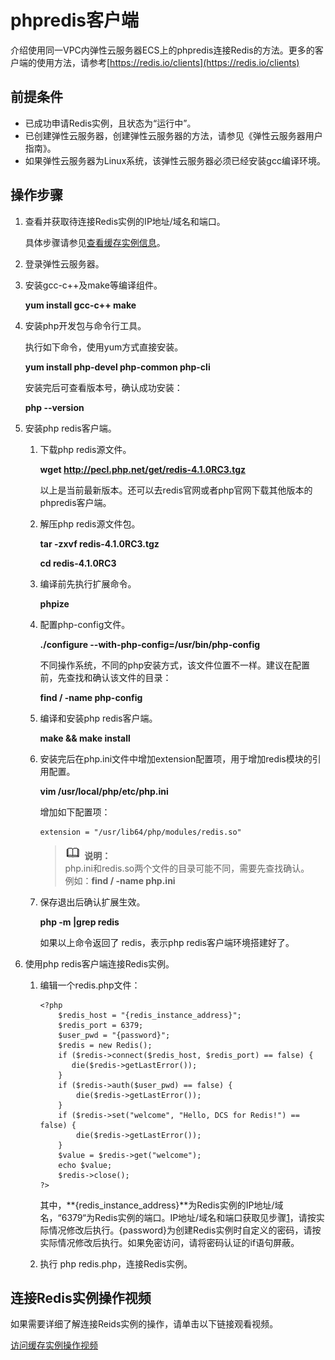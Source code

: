 # phpredis客户端<a name="ZH-CN_TOPIC_0148195315"></a>

介绍使用同一VPC内弹性云服务器ECS上的phpredis连接Redis的方法。更多的客户端的使用方法，请参考[https://redis.io/clients](https://redis.io/clients)

## 前提条件<a name="section1502270695932"></a>

-   已成功申请Redis实例，且状态为“运行中”。
-   已创建弹性云服务器，创建弹性云服务器的方法，请参见《弹性云服务器用户指南》。
-   如果弹性云服务器为Linux系统，该弹性云服务器必须已经安装gcc编译环境。

## 操作步骤<a name="section418118191507"></a>

1.  <a name="li8233164074413"></a>查看并获取待连接Redis实例的IP地址/域名和端口。

    具体步骤请参见[查看缓存实例信息](查看缓存实例信息.md)。

2.  登录弹性云服务器。
3.  安装gcc-c++及make等编译组件。

    **yum install gcc-c++ make**

4.  安装php开发包与命令行工具。

    执行如下命令，使用yum方式直接安装。

    **yum install php-devel php-common php-cli**

    安装完后可查看版本号，确认成功安装：

    **php --version**

5.  安装php redis客户端。
    1.  下载php redis源文件。

        **wget http://pecl.php.net/get/redis-4.1.0RC3.tgz**

        以上是当前最新版本。还可以去redis官网或者php官网下载其他版本的phpredis客户端。

    2.  解压php redis源文件包。

        **tar -zxvf redis-4.1.0RC3.tgz**

        **cd redis-4.1.0RC3**

    3.  编译前先执行扩展命令。

        **phpize**

    4.  配置php-config文件。

        **./configure --with-php-config=/usr/bin/php-config**

        不同操作系统，不同的php安装方式，该文件位置不一样。建议在配置前，先查找和确认该文件的目录：

        **find / -name php-config**

    5.  编译和安装php redis客户端。

        **make && make install**

    6.  安装完后在php.ini文件中增加extension配置项，用于增加redis模块的引用配置。

        **vim /usr/local/php/etc/php.ini**

        增加如下配置项：

        ```
        extension = "/usr/lib64/php/modules/redis.so"
        ```

        >![](public_sys-resources/icon-note.gif) **说明：**   
        >php.ini和redis.so两个文件的目录可能不同，需要先查找确认。  
        >例如：**find / -name php.ini**  

    7.  保存退出后确认扩展生效。

        **php -m |grep redis**

        如果以上命令返回了 redis，表示php redis客户端环境搭建好了。

6.  使用php redis客户端连接Redis实例。
    1.  编辑一个redis.php文件：

        ```
        <?php
            $redis_host = "{redis_instance_address}";
            $redis_port = 6379;
            $user_pwd = "{password}";
            $redis = new Redis();
            if ($redis->connect($redis_host, $redis_port) == false) {
               die($redis->getLastError());
            }
            if ($redis->auth($user_pwd) == false) {
                die($redis->getLastError());
            }
            if ($redis->set("welcome", "Hello, DCS for Redis!") == false) {
                die($redis->getLastError());
            }
            $value = $redis->get("welcome");
            echo $value;
            $redis->close();
        ?>
        ```

        其中，**\{redis\_instance\_address\}**为Redis实例的IP地址/域名，“6379“为Redis实例的端口。IP地址/域名和端口获取见步骤[1](#li8233164074413)，请按实际情况修改后执行。\{password\}为创建Redis实例时自定义的密码，请按实际情况修改后执行。如果免密访问，请将密码认证的if语句屏蔽。

    2.  执行 php redis.php，连接Redis实例。


## 连接Redis实例操作视频<a name="section1424883115181"></a>

如果需要详细了解连接Reids实例的操作，请单击以下链接观看视频。

[访问缓存实例操作视频](https://support.huaweicloud.com/dcs_video/index.html)

